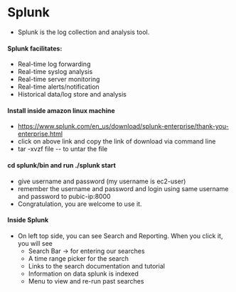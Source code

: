 # Splunk
  * Splunk is the log collection and analysis tool.
#### Splunk facilitates:
  * Real-time log forwarding
  * Real-time syslog analysis
  * Real-time server monitoring
  * Real-time alerts/notification
  * Historical data/log store and analysis
#### Install inside amazon linux machine
  * https://www.splunk.com/en_us/download/splunk-enterprise/thank-you-enterprise.html 
  * click on above link and copy the link of download via command line 
  * tar -xvzf file   -- to untar the file
#### cd splunk/bin and run ./splunk start
  * give username and password (my username is ec2-user)
  * remember the username and password and login using same username and password to pubic-ip:8000
  * Congratulation, you are welcome to use it.
#### Inside Splunk
  * On left top side, you can see Search and Reporting. When you click it, you will see
    * Search Bar -> for entering our searches
    * A time range picker for the search 
    * Links to the search documentation and tutorial
    * Information on data splunk is indexed
    * Menu to view and re-run past searches
